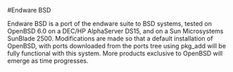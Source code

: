 #Endware BSD

Endware BSD is a port of the endware suite to BSD systems, tested
on OpenBSD 6.0 on a DEC/HP AlphaServer DS15, and on a Sun Microsystems 
SunBlade 2500.  Modifications are made so that a default installation of 
OpenBSD, with ports downloaded from the ports tree using pkg_add will be 
fully functional with this system.  More products exclusive to OpenBSD 
will emerge as time progresses.  
